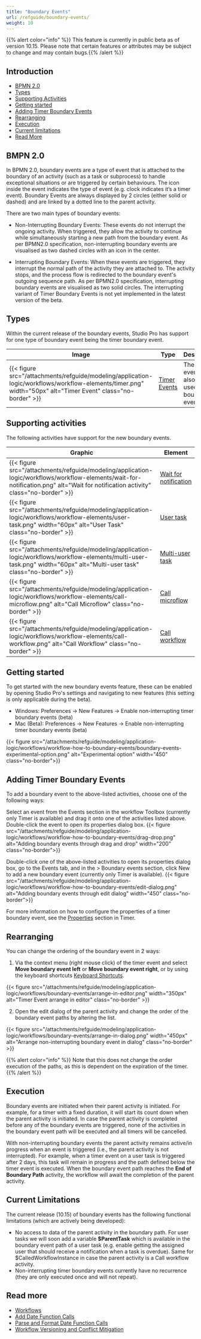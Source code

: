 ```yaml
---
title: "Boundary Events"
url: /refguide/boundary-events/
weight: 10
---
```


{{% alert color="info" %}}
This feature is currently in public beta as of version 10.15. Please note that certain features or attributes may be subject to change and may contain bugs.{{% /alert %}}

## Introduction

* [BPMN 2.0](#BPMN-2.0)
* [Types](#types)
* [Supporting Activities](#supporting-activities)
* [Getting started](#getting-started)
* [Adding Timer Boundary Events](#adding-timer-boundary-events)
* [Rearranging](#rearranging)
* [Execution](#execution)
* [Current limitations](#current-limitations)
* [Read More](#read-more)

## BMPN 2.0

In BPMN 2.0, boundary events are a type of event that is attached to the boundary of an activity (such as a task or subprocess) to handle exceptional situations or are triggered by certain behaviours. The icon inside the event indicates the type of event (e.g. clock indicates it’s a timer event). Boundary Events are always displayed by 2 circles (either solid or dashed) and are linked by a dotted line to the parent activity. 

There are two main types of boundary events:

- Non-Interrupting Boundary Events: These events do not interrupt the ongoing activity. When triggered, they allow the activity to continue while simultaneously starting a new path from the boundary event. As per BPMN2.0 specification, non-interrupting boundary events are visualised as two dashed circles with an icon in the center.

- Interrupting Boundary Events: When these events are triggered, they interrupt the normal path of the activity they are attached to. The activity stops, and the process flow is redirected to the boundary event's outgoing sequence path. As per BPMN2.0 specification, interrupting boundary events are visualised as two solid circles. The interrupting variant of Timer Boundary Events is not yet implemented in the latest version of the beta.

## Types

Within the current release of the boundary events, Studio Pro has support for one type of boundary event being the timer boundary event.

|Image | Type | Description|
|-------- | -------- | --------|
| {{< figure src="/attachments/refguide/modeling/application-logic/workflows/workflow-elements/timer.png" width="50px" alt="Timer Event" class="no-border" >}} | [Timer Events](/refguide/timer-event) | The Timer event can also be used as a boundary event.

## Supporting activities

The following activities have support for the new boundary events.

| Graphic                                                     | Element                           |
| ----------------------------------------------------------- | --------------------------------- |
| {{< figure src="/attachments/refguide/modeling/application-logic/workflows/workflow-elements/wait-for-notification.png" alt="Wait for notification activity" class="no-border" >}} | [Wait for notification](/refguide/wait-for-notification/)
| {{< figure src="/attachments/refguide/modeling/application-logic/workflows/workflow-elements/user-task.png" width="60px" alt="User Task" class="no-border" >}} | [User task](/refguide/user-task/) 
| {{< figure src="/attachments/refguide/modeling/application-logic/workflows/workflow-elements/multi-user-task.png" width="60px" alt="Multi-user task" class="no-border" >}} | [Multi-user task](/refguide/multi-user-task/)
| {{< figure src="/attachments/refguide/modeling/application-logic/workflows/workflow-elements/call-microflow.png" alt="Call Microflow" class="no-border" >}} | [Call microflow](/refguide/call-microflow/)
| {{< figure src="/attachments/refguide/modeling/application-logic/workflows/workflow-elements/call-workflow.png" alt="Call Workflow" class="no-border" >}} | [Call workflow](/refguide/call-workflow/)

## Getting started

To get started with the new boundary events feature, these can be enabled by opening Studio Pro's settings and navigating to new features (this setting is only applicable during the beta).

- Windows: Preferences -> New Features -> Enable non-interrupting timer boundary events (beta)
- Mac (Beta): Preferences -> New Features -> Enable non-interrupting timer boundary events (beta)

{{< figure src="/attachments/refguide/modeling/application-logic/workflows/workflow-how-to-boundary-events/boundary-events-experimental-option.png" alt="Experimental option" width="450" class="no-border">}}

## Adding Timer Boundary Events

To add a boundary event to the above-listed activities, choose one of the following ways:

Select an event from the Events section in the workflow Toolbox (currently only Timer is available) and drag it onto one of the activities listed above. Double-click the event to open its properties dialog box.
{{< figure src="/attachments/refguide/modeling/application-logic/workflows/workflow-how-to-boundary-events/drag-drop.png" alt="Adding boundary events through drag and drop" width="200" class="no-border">}}

Double-click one of the above-listed activities to open its properties dialog box, go to the Events tab, and in the > Boundary events section, click New to add a new boundary event (currently only Timer is available).
{{< figure src="/attachments/refguide/modeling/application-logic/workflows/workflow-how-to-boundary-events/edit-dialog.png" alt="Adding boundary events through edit dialog" width="450" class="no-border">}}

For more information on how to configure the properties of a timer boundary event, see the [Properties](/refguide/timer-event/#properties) section in Timer.

## Rearranging

You can change the ordering of the boundary event in 2 ways:

1. Via the context menu (right mouse click) of the timer event and select **Move boundary event left** or **Move boundary event right**, or by using the keyboard shortcuts [Keyboard Shortcuts](/refguide/keyboard-shortcuts/#editors-only).
 
{{< figure src="/attachments/refguide/modeling/application-logic/workflows/boundary-events/arrange-in-editor.png" width="350px" alt="Timer Event arrange in editor" class="no-border" >}}

2. Open the edit dialog of the parent activity and change the order of the boundary event paths by altering the list.

{{< figure src="/attachments/refguide/modeling/application-logic/workflows/boundary-events/arrange-in-dialog.png" width="450px" alt="Arrange non-interrupting boundary event in dialog" class="no-border" >}}

{{% alert color="info" %}}
Note that this does not change the order execution of the paths, as this is dependent on the expiration of the timer.{{% /alert %}}

## Execution

Boundary events are initiated when their parent activity is initiated. For example, for a timer with a fixed duration, it will start its count down when the parent activity is initiated. In case the parent activity is completed before any of the boundary events are triggered, none of the activities in the boundary event path will be executed and all timers will be cancelled.

With non-interrupting boundary events the parent activity remains active/in progress when an event is triggered (i.e., the parent activity is not interrupted). For example, when a timer event on a user task is triggered after 2 days, this task will remain in progress and the path defined below the timer event is executed. When the boundary event path reaches the **End of Boundary Path** activity, the workflow will await the completion of the parent activity. 

## Current Limitations

The current release (10.15) of boundary events has the following functional limitations (which are actively being developed):

- No access to data of the parent activity in the boundary path. For user tasks we will soon add a variable **$ParentTask** which is available in the boundary event path of a user task (e.g. enable getting the assigned user that should receive a notification when a task is overdue). Same for $CalledWorkflowInstance in case the parent activity is a Call workflow activity.
- Non-interrupting timer boundary events currently have no recurrence (they are only executed once and will not repeat).

## Read more

* [Workflows](/refguide/workflows/)
* [Add Date Function Calls](/refguide/add-date-function-calls/)
* [Parse and Format Date Function Calls](/refguide/parse-and-format-date-function-calls/)
* [Workflow Versioning and Conflict Mitigation](/refguide/workflow-versioning/)